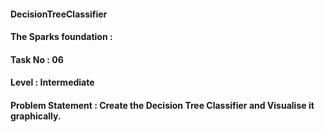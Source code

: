 #### DecisionTreeClassifier
#### The Sparks foundation :
#### Task No : 06
#### Level : Intermediate 
#### Problem Statement : Create the Decision Tree Classifier and Visualise it graphically.
